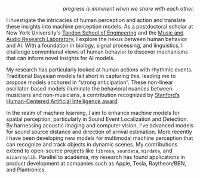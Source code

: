 <p align="right"><i>
progress is imminent when we share with each other.
</i></p>

I investigate the intricacies of human perception and action and translate these insights into machine perception models. As a postdoctoral scholar at New York University's [Tandon School of Engineering](https://cusp.nyu.edu/profiles/iran-roman/) and the [Music and Audio Research Laboratory](https://steinhardt.nyu.edu/people/iran-r-roman), I explore the nexus between human behavior and AI. With a foundation in biology, signal processing, and linguistics, I challenge conventional views of human behavior to discover mechanisms that can inform novel insights for AI models.

My research has particularly looked at human actions with rhythmic events. Traditional Bayesian models fall short in capturing this, leading me to propose models anchored in “strong anticipation”. These non-linear oscillator-based models illuminate the behavioral nuances between musicians and non-musicians, a contribution recognized by [Stanford’s Human-Centered Artificial Intelligence award](https://stanforddaily.com/2019/05/01/stanfords-human-centered-ai-institute-awards-30-seed-grants/).

In the realm of machine learning, I aim to enhance machine models for spatial perception, particularly in Sound Event Localization and Detection. By harnessing acoustic imaging and computer vision, I've advanced models for sound source distance and direction of arrival estimation. More recently I have been developing new models for multimodal machine perception that can recognize and track objects in dynamic scenes. My contributions extend to open-source projects like `librosa`, `soundata`, `mirdata`, and `micarraylib`. Parallel to academia, my research has found applications in product development at companies such as Apple, Tesla, Raytheon/BBN, and Plantronics.
